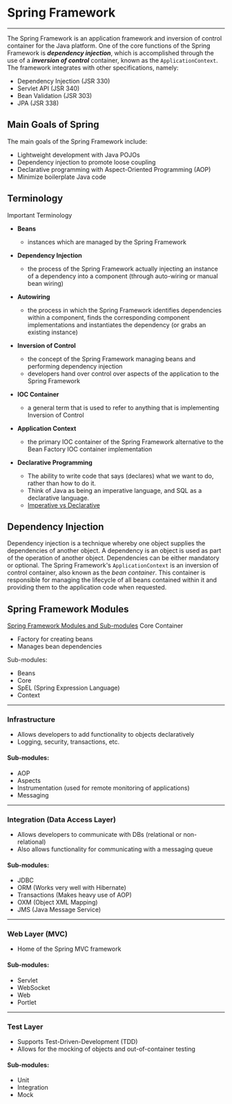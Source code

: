 # Spring Framework
---
The Spring Framework is an application framework and inversion of control container for the Java platform. One of the core functions of the Spring Framework is _**dependency injection**_, which is accomplished through the use of a _**inversion of control**_ container, known as the `ApplicationContext`.  The framework integrates with other specifications, namely:

- Dependency Injection (JSR 330)
- Servlet API (JSR 340)
- Bean Validation (JSR 303)
- JPA (JSR 338)

Main Goals of Spring
---
The main goals of the Spring Framework include:
- Lightweight development with Java POJOs
- Dependency injection to promote loose coupling
- Declarative programming with Aspect-Oriented Programming (AOP)
- Minimize boilerplate Java code

Terminology
---
Important Terminology

- **Beans**
    - instances which are managed by the Spring Framework

- **Dependency Injection**
    - the process of the Spring Framework actually injecting an instance of a dependency into a component (through auto-wiring or manual bean wiring)

- **Autowiring**
    - the process in which the Spring Framework identifies dependencies within a component, finds the corresponding component implementations and instantiates the dependency (or grabs an existing instance)

- **Inversion of Control**
    - the concept of the Spring Framework managing beans and performing dependency injection
    - developers hand over control over aspects of the application to the Spring Framework


- **IOC Container**
    - a general term that is used to refer to anything that is implementing Inversion of Control


- **Application Context**
    - the primary IOC container of the Spring Framework alternative to the Bean Factory IOC container implementation

- **Declarative Programming**
    - The ability to write code that says (declares) what we want to do, rather than how to do it.
    - Think of Java as being an imperative language, and SQL as a declarative language.
    - [Imperative vs Declarative](https://tylermcginnis.com/imperative-vs-declarative-programming/)

Dependency Injection
---
Dependency injection is a technique whereby one object supplies the dependencies of another object. A dependency is an object is used as part of the operation of another object. Dependencies can be either mandatory or optional. The Spring Framework's `ApplicationContext` is an inversion of control container, also known as the _bean container_. This container is responsible for managing the lifecycle of all beans contained within it and providing them to the application code when requested.


Spring Framework Modules
---
[Spring Framework Modules and Sub-modules](https://s3.amazonaws.com/revature-note-assets/spring-overview.png "Spring Framework Modules and Sub-modules")
Core Container
- Factory for creating beans
- Manages bean dependencies

Sub-modules:
- Beans
- Core
- SpEL (Spring Expression Language)
- Context
---

### Infrastructure
- Allows developers to add functionality to objects declaratively
- Logging, security, transactions, etc.

#### Sub-modules:
- AOP
- Aspects
- Instrumentation (used for remote monitoring of applications)
- Messaging
---

### Integration (Data Access Layer)

- Allows developers to communicate with DBs (relational or non-relational)
- Also allows functionality for communicating with a messaging queue

#### Sub-modules:
- JDBC
- ORM (Works very well with Hibernate)
- Transactions (Makes heavy use of AOP)
- OXM (Object XML Mapping)
- JMS (Java Message Service)
---

### Web Layer (MVC)

- Home of the Spring MVC framework

#### Sub-modules:
- Servlet
- WebSocket
- Web
- Portlet
---

### Test Layer
- Supports Test-Driven-Development (TDD)
- Allows for the mocking of objects and out-of-container testing

#### Sub-modules:
- Unit
- Integration
- Mock